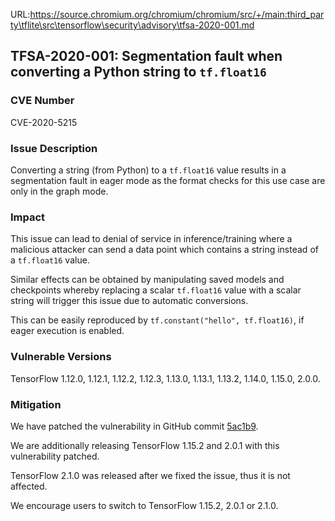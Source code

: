 URL:https://source.chromium.org/chromium/chromium/src/+/main:third_party\tflite\src\tensorflow\security\advisory\tfsa-2020-001.md
## TFSA-2020-001: Segmentation fault when converting a Python string to `tf.float16`

### CVE Number

CVE-2020-5215

### Issue Description

Converting a string (from Python) to a `tf.float16` value results in a
segmentation fault in eager mode as the format checks for this use case are only
in the graph mode.

### Impact

This issue can lead to denial of service in inference/training where a malicious
attacker can send a data point which contains a string instead of a `tf.float16`
value.

Similar effects can be obtained by manipulating saved models and checkpoints
whereby replacing a scalar `tf.float16` value with a scalar string will trigger
this issue due to automatic conversions.

This can be easily reproduced by `tf.constant("hello", tf.float16)`, if eager
execution is enabled.

### Vulnerable Versions

TensorFlow 1.12.0, 1.12.1, 1.12.2, 1.12.3, 1.13.0, 1.13.1, 1.13.2, 1.14.0,
1.15.0, 2.0.0.

### Mitigation

We have patched the vulnerability in GitHub commit
[5ac1b9](https://github.com/tensorflow/tensorflow/commit/5ac1b9e24ff6afc465756edf845d2e9660bd34bf).

We are additionally releasing TensorFlow 1.15.2 and 2.0.1 with this
vulnerability patched.

TensorFlow 2.1.0 was released after we fixed the issue, thus it is not affected.

We encourage users to switch to TensorFlow 1.15.2, 2.0.1 or 2.1.0.
